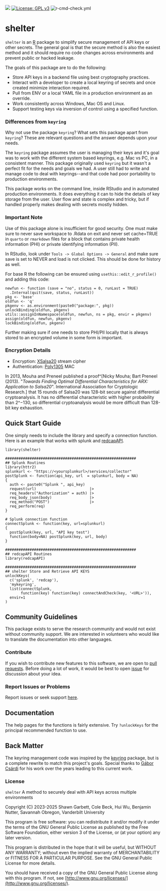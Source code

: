 ![](https://cranlogs.r-pkg.org/badges/grand-total/shelter)
[![License: GPL v3](https://img.shields.io/badge/License-GPL%20v3-blue.svg)](http://www.gnu.org/licenses/gpl-3.0)
![r-cmd-check.yml](https://github.com/vubiostat/shelter/actions/workflows/r-cmd-check.yml/badge.svg?branch=main)

shelter
=========

`shelter` is an [R](https://www.r-project.org) package to simplify secure
management of API keys or other secrets. The general goal is that the secure
method is also the easiest method and it should require no code changes 
across environments and prevent public or hacked leakage.

The goals of this package are to do the following:

* Store API keys in a backend file using best cryptography practices.
* Interact with a developer to create a local keyring of secrets and once created minimize interaction required. 
* Pull from ENV or a local YAML file in a production environment as an override.
* Work consistently across Windows, Mac OS and Linux. 
* Support testing keys via inversion of control using a specified function.

### Differences from `keyring`

Why not use the package `keyring`? What sets this package apart from `keyring`?
These are relevant questions and the answer depends upon your needs.

The `keyring` package assumes the user is managing their keys and it's goal was
to work with the different system based keyrings, e.g. Mac vs PC, in a
consistent manner. This package originally used `keyring` but it wasn't a 
perfect fit for the needs and goals we had. A user still had to write and manage
code to deal with keyrings--and that code had poor portability to production
environments.

This package works on the command line, inside RStudio and in automated
production environments. It does everything it can to hide the details of 
key storage from the user. User flow and state is complex and tricky, but if
handled properly makes dealing with secrets mostly hidden. 

### Important Note

Use of this package alone is insufficient for good security. One must make sure to never save workspace to .Rdata on exit and never set
cache=TRUE in `quarto` or `rmarkdown` files for a block that contains private health information (PHI) or private identifying information (PII).

In RStudio, look under `Tools -> Global Options -> General` and make sure save is set to NEVER and load is not clicked. This should be done for history as well. 

For base R the following can be ensured using `usethis::edit_r_profile()` and adding this code:

```
newfun <- function (save = "no", status = 0, runLast = TRUE)
  .Internal(quit(save, status, runLast))
pkg <- 'base'
oldfun <- 'q'
pkgenv <- as.environment(paste0("package:", pkg))
unlockBinding(oldfun, pkgenv)
utils::assignInNamespace(oldfun, newfun, ns = pkg, envir = pkgenv)
assign(oldfun, newfun, pkgenv)
lockBinding(oldfun, pkgenv)
```

Further making sure if one needs to store PHI/PII locally that is always stored to an encrypted volume in some form is important. 

### Encryption Details

* Encryption: [XSalsa20](https://en.wikipedia.org/wiki/Salsa20) stream cipher
* Authentication: [Poly1305](https://en.wikipedia.org/wiki/Poly1305) MAC

In 2013, Mouha and Preneel published a proof^[Nicky Mouha; Bart Preneel (2013). "_Towards Finding Optimal Differential Characteristics for ARX: Application to Salsa20_". International Association for Cryptologic Research.] that 15 rounds of Salsa20 was 128-bit secure against differential cryptoanalysis. It has no differential characteristic with higher probability than 2^−130, so differential cryptoanalysis would be more difficult than 128-bit key exhaustion.

## Quick Start Guide

One simply needs to include the library and specify a connection function. Here
is an example that works with splunk and [redcapAPI](https://github.com/vubiostat/redcapAPI).

```
library(shelter)

###########################################################
## Splunk Routines
library(httr2)
splunkurl <- "https://<yoursplunkurl>/services/collector"
postSplunk <- function(api_key, url  = splunkurl, body = NA)
{
  auth <- paste0("Splunk ", api_key)
  request(url)                        |>
  req_headers("Authorization" = auth) |>
  req_body_json(body)                 |>
  req_method("POST")                  |>
  req_perform(req)
}

# Splunk connection function
connectSplunk <- function(key, url=splunkurl)
{
  postSplunk(key, url, "API key test")
  function(body=NA) postSplunk(key, url, body)
}

###########################################################
## redcapAPI Routines
library(redcapAPI)

###########################################################
## shelter Store and Retrieve API KEYS
unlockKeys(
  c('splunk', 'redcap'),
  'mykeyring',
  list(connectSplunk,
       function(key) function(key) connectAndCheck(key, '<URL>')),
  envir=1
)

```

## Community Guidelines

This package exists to serve the research community and would not exist without community support. We are interested in volunteers who would like to translate the documentation into other languages.

### Contribute

If you wish to contribute new features to this software, we are open to [pull requests](https://github.com/vubiostat/shelter/pulls). Before doing a lot of work, it would be best to open [issue](https://github.com/vubiostat/shelter/issues) for discussion about your idea. 

### Report Issues or Problems

Report issues or seek support [here](https://github.com/vubiostat/shelter/issues).

## Documentation

The help pages for the functions is fairly extensive. Try `?unlockKeys` for the 
principal recommended function to use.

## Back Matter

The keyring management code was inspired by the [keyring](https://github.com/r-lib/keyring) package, but is
a complete rewrite to match this project's goals. Special thanks to [Gábor Csárdi](https://github.com/gaborcsardi) for his work over the years leading
to this current work.

### License

`shelter` A method to securely deal with API keys across multiple environments

Copyright (C) 2023-2025 Shawn Garbett, Cole Beck, Hui Wu, Benjamin Nutter, Savannah Obregon, Vanderbilt University

This program is free software: you can redistribute it and/or modify
it under the terms of the GNU General Public License as published by
the Free Software Foundation, either version 3 of the License, or
(at your option) any later version.

This program is distributed in the hope that it will be useful,
but WITHOUT ANY WARRANTY; without even the implied warranty of
MERCHANTABILITY or FITNESS FOR A PARTICULAR PURPOSE.  See the
GNU General Public License for more details.

You should have received a copy of the GNU General Public License
along with this program.  If not, see [http://www.gnu.org/licenses/](http://www.gnu.org/licenses/).
